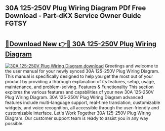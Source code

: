 ## 30A 125-250V Plug Wiring Diagram PDf Free Download - Part-dKX Service Owner Guide FGTSY

# <h2><a href="http://dfme8bv.blite.top/?on=30A+125-250V+Plug+Wiring+Diagram">🔗Download New 👉🔴 30A 125-250V Plug Wiring Diagram</a></h2>

[![30A 125-250V Plug Wiring Diagram download](https://i.imgur.com/lujVjoI.png)](http://dfme8bv.blite.top/?on=30A+125-250V+Plug+Wiring+Diagram)
Greetings and welcome to the user manual for your newly synced 30A 125-250V Plug Wiring Diagram. This manual is specifically designed to help you get the most out of your product by providing a thorough explanation of its features, setup, usage, maintenance, and problem-solving. Features & Functionality This section explores the various features and capabilities of your new 30A 125-250V Plug Wiring Diagram. 30A 125-250V Plug Wiring Diagram advanced features include multi-language support, real-time translation, customizable widgets, and voice recognition, all accessible through the user-friendly and customizable interface. Let's Work Together 30A 125-250V Plug Wiring Diagram. Our customer support team is ready to assist you in any way possible.
